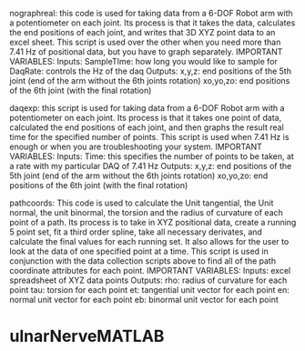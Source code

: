nographreal: this code is used for taking data from a 6-DOF Robot arm with a potentiometer on each joint. Its process is that it takes the data, calculates the end positions of each joint, and writes that 3D XYZ point data to an excel sheet. This script is used over the other when you need more than 7.41 Hz of positional data, but you have to graph separately. 
IMPORTANT VARIABLES:
      Inputs:
      SampleTIme: how long you would like to sample for
      DaqRate: controls the Hz of the daq
      Outputs:
      x,y,z: end positions of the 5th joint (end of the arm without the 6th joints rotation)
      xo,yo,zo: end positions of the 6th joint (with the final rotation)

daqexp: this script is used for taking data from a 6-DOF Robot arm with a potentiometer on each joint. Its process is that it takes one point of data, calculated the end positions of each joint, and then graphs the result real time for the specified number of points. This script is used when 7.41 Hz is enough or when you are troubleshooting your system.
IMPORTANT VARIABLES:
      Inputs:
      Time: this specifies the number of points to be taken, at a rate with my particular DAQ of 7.41 Hz
      Outputs:
      x,y,z: end positions of the 5th joint (end of the arm without the 6th joints rotation)
      xo,yo,zo: end positions of the 6th joint (with the final rotation)

pathcoords: This code is used to calculate the Unit tangential, the Unit normal, the unit binormal, the torsion and the radius of curvature of each point of a path. Its process is to take in XYZ positional data, create a running 5 point set, fit a third order spline, take all necessary derivates, and calculate the final values for each running set. It also allows for the user to look at the data of one specified point at a time.  This script is used in conjunction with the data collection scripts above to find all of the path coordinate attributes for each point. 
IMPORTANT VARIABLES:
      Inputs:
      excel spreadsheet of XYZ data points
      Outputs: 
      rho: radius of curvature for each point
      tau: torsion for each point
      et: tangential unit vector for each point
      en: normal unit vector for each point
      eb: binormal unit vector for each point

# ulnarNerveMATLAB

